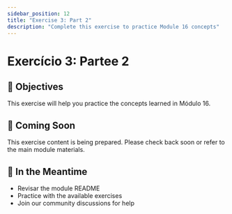 ```yaml
---
sidebar_position: 12
title: "Exercise 3: Part 2"
description: "Complete this exercise to practice Module 16 concepts"
---
```


# Exercício 3: Partee 2

## 🎯 Objectives

This exercise will help you practice the concepts learned in Módulo 16.

## 📝 Coming Soon

This exercise content is being prepared. Please check back soon or refer to the main module materials.

## 🚀 In the Meantime

- Revisar the module README
- Practice with the available exercises
- Join our community discussions for help
